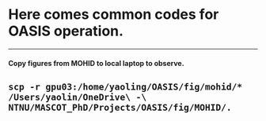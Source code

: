 # Here comes common codes for OASIS operation.

---
#### Copy figures from MOHID to local laptop to observe. 
`scp -r gpu03:/home/yaoling/OASIS/fig/mohid/* /Users/yaolin/OneDrive\ -\ NTNU/MASCOT_PhD/Projects/OASIS/fig/MOHID/.`
---
